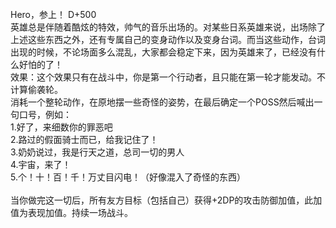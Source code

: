 <title>Hero，参上！</title>
<meta name="GENERATOR" content="WinCHM">
<meta http-equiv="Content-Type" content="text/html; charset=gb2312">
<br>Hero，参上！ D+500 
<br>英雄总是伴随着酷炫的特效，帅气的音乐出场的。对某些日系英雄来说，出场除了上述这些东西之外，还有专属自己的变身动作以及变身台词。而当这些动作，台词出现的时候，不论场面多么混乱，大家都会稳定下来，因为英雄来了，已经没有什么好怕的了！ 
<br>效果：这个效果只有在战斗中，你是第一个行动者，且只能在第一轮才能发动。不计算偷袭轮。 
<br>消耗一个整轮动作，在原地摆一些奇怪的姿势，在最后确定一个POSS然后喊出一句口号，例如： 
<br>1.好了，来细数你的罪恶吧 
<br>2.路过的假面骑士而已，给我记住了！ 
<br>3.奶奶说过，我是行天之道，总司一切的男人 
<br>4.宇宙，来了！ 
<br>5.个！十！百！千！万丈目闪电！（好像混入了奇怪的东西） 
<br>
<br>当你做完这一切后，所有友方目标（包括自己）获得+2DP的攻击防御加值，此加值为表现加值。持续一场战斗。
